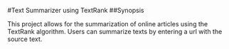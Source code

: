 #Text Summarizer using TextRank
##Synopsis

This project allows for the summarization of online articles using the TextRank algorithm. Users can summarize texts by entering a url with the source text.

